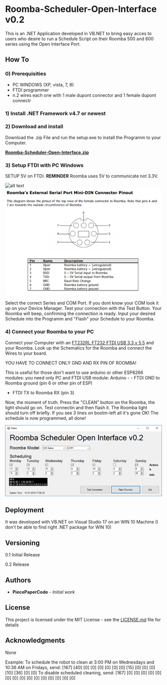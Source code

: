 # Roomba-Scheduler-Open-Interface v0.2

This is an .NET Application developed in VB.NET to bring easy acces to users who desire to run a Schedule Script on their Roomba 500 and 600 series using the Open Interface Port.


## How To
 ### 0) Prerequisities
 - PC WINDOWS (XP, vista, 7, 8)
 - FTDI programmer
 - n.2 wires each one with 1 male dupont connector and 1 female dupont connectr
 
 ### 1) Install .NET Framework v4.7 or newest

 ### 2) Download and install
Download the .zip File and run the setup.exe to install the Programm to your Computer.

[**Roomba-Scheduler-Open-Interface.zip**](https://github.com/PiecePaperCode/Roomba-Scheduler-Open-Interface/raw/master/Roomba%20Scheduler%20Open%20Interface.zip "Roomba-Scheduler-Open-Interface.zip")

 ### 3) Setup FTDI with PC Windows
SETUP 5V on FTDI.
**REMINDER** Roomba uses 5V to communicate not 3.3V.

![alt text](https://github.com/PiecePaperCode/Roomba-Scheduler-Open-Interface/blob/master/Pictures/Instruction_1.png)
![alt text](https://github.com/PiecePaperCode/Roomba-Scheduler-Open-Interface/blob/master/Pictures/Instruction_2.png)

Select the correct Series and COM Port. If you dont know your COM look it up on your Device Manager. Test your connection with the Test Button. Your Roomba will beep, confirming the connection is ready. Input your desired Schedule into the Programm and "Flash" your Schedule to your Roomba. 

### 4) Connect your Roomba to your PC
Connect your Computer with an [FT232RL FT232 FTDI USB 3.3 v 5,5](https://www.google.com/search?q=FT232RL+FT232+FTDI+USB+3.3+v+5,5&rlz=1C1MSIM_enCH735CH735&source=lnms&tbm=isch&sa=X&ved=0ahUKEwigkMv019nfAhUQaFAKHfb6A1sQ_AUIDigB&biw=2560&bih=1329) 
and your Roomba. Look up the Schematics for the Roomba and connect the Wires to your board. 

YOU HAVE TO CONNECT ONLY GND AND RX PIN OF ROOMBA!



This is useful for those don't want to use arduino or other ESP8266 modules: you need only PC and FTDI USB module:  Arduino - - FTDI GND to Roomba ground (pin 6 or other pin of ESP)
- FTDI TX to Roomba RX (pin 3)

Now, the moment of truth. Press the "CLEAN" button on the Roomba, the light should go on. Test connectin and then flash it. The Roomba light should turn off briefly. If you see 3 lines on bootm-left all it's gone OK! The schedule is now programmed, all done!

![alt text](https://github.com/PiecePaperCode/Roomba-Scheduler-Open-Interface/blob/master/Pictures/Screenshot_1.PNG)



## Deployment

It was developed with VB.NET on Visual Studio 17 on an WIN 10 Machine (I don't be able to find right .NET  package for WIN 10)

## Versioning

0.1 Initial Release

0.2 Release

## Authors

* **PiecePaperCode** - *Initial work* 

## License

This project is licensed under the MIT License - see the [LICENSE.md](LICENSE.md) file for details

## Acknowledgments

None


Example:
To schedule the robot to clean at 3:00 PM on Wednesdays and 10:36 AM on Fridays, send: [167] [40] [0] [0] [0] [0] [0] [0] [15] [0] [0] [0] [10] [36] [0] [0]
To disable scheduled cleaning, send: [167] [0] [0] [0] [0] [0] [0] [0] [0] [0] [0] [0] [0] [0] [0] [0]
